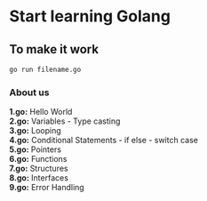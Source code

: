 # Start learning Golang

## To make it work 
```sh
go run filename.go
```

### About us

<b>1.go:</b> Hello World <br/>
<b>2.go:</b> Variables - Type casting <br/>
<b>3.go:</b> Looping <br/>
<b>4.go:</b> Conditional Statements - if else - switch case <br/>
<b>5.go:</b> Pointers <br/>
<b>6.go:</b> Functions <br/>
<b>7.go:</b> Structures <br/>
<b>8.go:</b> Interfaces <br/>
<b>9.go:</b> Error Handling <br/>
